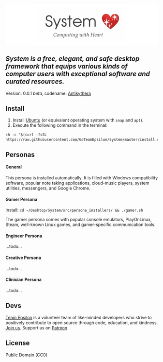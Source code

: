 ![IMG](./src/assets/logo.png)

## _System is a free, elegant, and safe desktop framework that equips various kinds of computer users with exceptional software and curated resources._

Version: 0.0.1 *beta*, codename: [Antikythera](https://en.wikipedia.org/wiki/Antikythera_mechanism)

## Install

1. Install [Ubuntu](https://www.ubuntu.com/) (or equivalent operating system with `snap` and `apt`).
2. Execute the following command in the terminal:
```
sh -c "$(curl -fsSL https://raw.githubusercontent.com/GoTeamEpsilon/System/master/install.sh)"
```

## Personas

#### General

This persona is installed automatically. It is filled with Windows compatibility software, popular note taking applications, cloud-music players, system utilities, messengers, and Google Chrome.

#### Gamer Persona

Install: `cd ~/Desktop/System/src/persona_installers/ && ./gamer.sh`

The gamer persona comes with popular console emulators, PlayOnLinux, Steam, well-known Linux games, and gamer-specific communication tools.

#### Engineer Persona
...todo...

#### Creative Persona
...todo...

#### Clinician Persona
...todo...

## Devs

[Team Epsilon](https://github.com/GoTeamEpsilon/purpose) is a volunteer team of like-minded developers who strive to positively contribute to open source through code, education, and kindness. [Join us](https://github.com/GoTeamEpsilon/purpose/issues/new). Support us on [Patreon](https://www.patreon.com/matthewvi).

## License

Public Domain (CC0)
